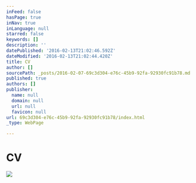```yaml
---
inFeed: false
hasPage: true
inNav: true
inLanguage: null
starred: false
keywords: []
description: ''
datePublished: '2016-02-13T21:02:46.592Z'
dateModified: '2016-02-13T21:02:44.420Z'
title: CV
author: []
sourcePath: _posts/2016-02-07-69c3d304-e76c-45b9-92fa-92930fc91b78.md
published: true
authors: []
publisher:
  name: null
  domain: null
  url: null
  favicon: null
url: 69c3d304-e76c-45b9-92fa-92930fc91b78/index.html
_type: WebPage

---
```

# CV
![](https://the-grid-user-content.s3-us-west-2.amazonaws.com/bea8d25d-cfa7-45c2-8429-7f0f76cdc1e6.jpg)